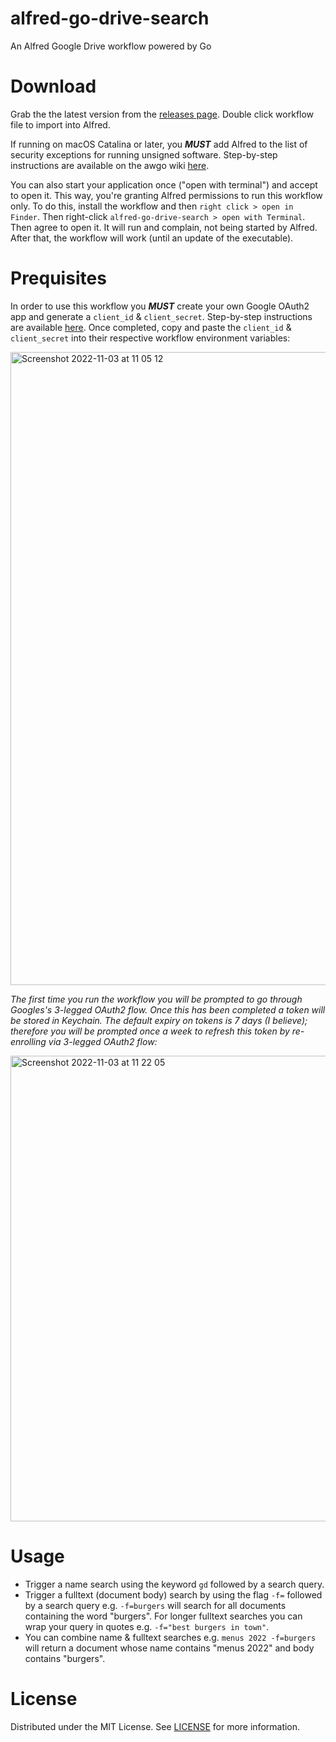 # alfred-go-drive-search
An Alfred Google Drive workflow powered by Go

# Download
Grab the the latest version from the [releases page](https://github.com/coheff/alfred-go-drive-search/releases/tag/v0.1.0). Double click workflow file to import into Alfred.

If running on macOS Catalina or later, you _**MUST**_ add Alfred to the list of security exceptions for running unsigned software. Step-by-step instructions are available on the awgo wiki [here](https://github.com/deanishe/awgo/wiki/Catalina).

You can also start your application once ("open with terminal") and accept to open it. This way, you're granting Alfred permissions to run this workflow only. To do this, install the workflow and then `right click > open in Finder`. Then right-click `alfred-go-drive-search > open with Terminal`. Then agree to open it. It will run and complain, not being started by Alfred. After that, the workflow will work (until an update of the executable).

# Prequisites
In order to use this workflow you _**MUST**_ create your own Google OAuth2 app and generate a `client_id` & `client_secret`. Step-by-step instructions are available [here](https://learn2torials.com/a/google-oauth-setup). Once completed, copy and paste the `client_id` & `client_secret` into their respective workflow environment variables:

<img width="1013" alt="Screenshot 2022-11-03 at 11 05 12" src="https://user-images.githubusercontent.com/11773454/199705597-a8d58da2-4e01-48a9-9ce0-2b340bb21058.png">

_The first time you run the workflow you will be prompted to go through Googles's 3-legged OAuth2 flow. Once this has been completed a token will be stored in Keychain. The default expiry on tokens is 7 days (I believe); therefore you will be prompted once a week to refresh this token by re-enrolling via 3-legged OAuth2 flow:_

<img width="745" alt="Screenshot 2022-11-03 at 11 22 05" src="https://user-images.githubusercontent.com/11773454/199708495-a0d9d820-bd88-48c5-bf88-7b8583e0fbfb.png">

# Usage
- Trigger a name search using the keyword `gd` followed by a search query.
- Trigger a fulltext (document body) search by using the flag `-f=` followed by a search query e.g. `-f=burgers` will search for all documents containing the word "burgers". For longer fulltext searches you can wrap your query in quotes e.g. `-f="best burgers in town"`.
- You can combine name & fulltext searches e.g. `menus 2022 -f=burgers` will return a document whose name contains "menus 2022" and body contains "burgers".

# License
Distributed under the MIT License. See [LICENSE](https://github.com/coheff/alfred-go-drive-search/blob/main/LICENSE) for more information.
